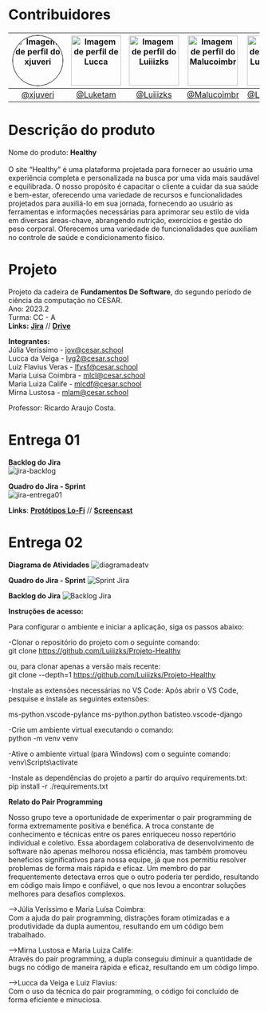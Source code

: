 # Contribuidores

| <img src="https://github.com/xjuveri.png" alt="Imagem de perfil do xjuveri" style="border-radius: 50%; border: 1px solid #000; width: 100px; height: 100px;"> | <img src="https://github.com/Luketam.png" alt="Imagem de perfil de Lucca" width="100" height="100"> | <img src="https://github.com/Luiiizks.png" alt="Imagem de perfil do Luiiizks" width="100" height="100"> | <img src="https://github.com/Malucoimbr.png" alt="Imagem de perfil do Malucoimbr" width="100" height="100"> | <img src="https://github.com/LuizaCalife.png" alt="Imagem de perfil do LuizaCalife" width="100" height="100"> | <img src="https://github.com/mihlamonteiro.png" alt="Imagem de perfil do mihlamonteiro" width="100" height="100"> |
| :----------------------------------------------------------------------------------------------------: | :----------------------------------------------------------------------------------------------------: | :----------------------------------------------------------------------------------------------------: | :----------------------------------------------------------------------------------------------------: | :----------------------------------------------------------------------------------------------------: | :----------------------------------------------------------------------------------------------------: |
| [@xjuveri](https://github.com/xjuveri)                                                              | [@Luketam](https://github.com/Luketam)                                                              | [@Luiiizks](https://github.com/Luiiizks)                                                              | [@Malucoimbr](https://github.com/Malucoimbr)                                                              | [@LuizaCalife](https://github.com/LuizaCalife)                                                              | [@mihlamonteiro](https://github.com/mihlamonteiro)                                                              |

# Descrição do produto
Nome do produto: **Healthy** <br/> <br/>
O site “Healthy” é uma plataforma projetada para fornecer ao usuário uma experiência completa e personalizada na busca por uma vida mais saudável e equilibrada. O nosso propósito é capacitar o cliente a cuidar da sua saúde e bem-estar, oferecendo uma variedade de recursos e funcionalidades projetados para auxiliá-lo em sua jornada, fornecendo ao usuário as ferramentas e informações necessárias para aprimorar seu estilo de vida em diversas áreas-chave, abrangendo nutrição, exercícios e gestão do peso corporal. Oferecemos uma variedade de funcionalidades que auxiliam no controle de saúde e condicionamento físico.

# Projeto
Projeto da cadeira de **Fundamentos De Software**, do segundo período de ciência da computação no CESAR. <br/>
Ano: 2023.2 <br/>
Turma: CC - A <br/>
**Links:**
[**Jira**](https://fds-cesar.atlassian.net/jira/software/projects/HEAL/boards/2) // [**Drive**](https://drive.google.com/drive/folders/1iBCM2QprI1FWM4f6AfQXnx1gVc7KUZbJ) <br/>


**Integrantes:** <br/>
Júlia Veríssimo - jov@cesar.school <br/>
Lucca da Veiga - lvg2@cesar.school <br/>
Luiz Flavius Veras - lfvsf@cesar.school <br/>
Maria Luisa Coimbra - mlcl@cesar.school <br/>
Maria Luiza Calife - mlcdf@cesar.school <br/>
Mirna Lustosa - mlam@cesar.school <br/>
  
Professor: Ricardo Araujo Costa.

# Entrega 01

**Backlog do Jira**
 <br/>
![jira-backlog](https://github.com/Luiiizks/Projeto-FDS/assets/98840187/f66b07f9-a9d1-4651-bf0f-ab73c68d3987)

**Quadro do Jira - Sprint**
 <br/>
![jira-entrega01](https://github.com/Luiiizks/Projeto-FDS/assets/98840187/7d141114-464e-4c22-8c7e-65c709dad1e7)
 <br/>

**Links**:
[**Protótipos Lo-Fi**](https://www.figma.com/file/PIuWUbePnvkrIQYNdAbEzt/fds?type=design&node-id=0-1&mode=design&t=abkDhZbpuhEPAxAU-0) //
[**Screencast**](https://drive.google.com/file/d/1jpGMLBfzb3DUeeEWV57G-Mo9xKpQb0GF/view?usp=drive_link) <br/>


# Entrega 02

**Diagrama de Atividades**
![diagramadeatv](https://github.com/Luiiizks/Projeto-Healthy/assets/92593605/3bed3d8d-50af-45fd-a5c7-fb141e0ba7b2)

**Quadro do Jira - Sprint**
![Sprint Jira](https://github.com/Luiiizks/Projeto-Healthy/assets/92593605/01b1be9a-55a0-462f-8c66-c846fc7732f2)

**Backlog do Jira**
![Backlog Jira](https://github.com/Luiiizks/Projeto-Healthy/assets/92593605/465ee691-a469-43a1-a60e-87a1c6890fde)

**Instruções de acesso:**

Para configurar o ambiente e iniciar a aplicação, siga os passos abaixo:<br/>

-Clonar o repositório do projeto com o seguinte comando:<br/>
git clone https://github.com/Luiiizks/Projeto-Healthy

ou, para clonar apenas a versão mais recente:<br/>
git clone --depth=1 https://github.com/Luiiizks/Projeto-Healthy

-Instale as extensões necessárias no VS Code:
Após abrir o VS Code, pesquise e instale as seguintes extensões:<br/>

ms-python.vscode-pylance
ms-python.python
batisteo.vscode-django

-Crie um ambiente virtual executando o comando:<br/>
python -m venv venv

-Ative o ambiente virtual (para Windows) com o seguinte comando:<br/>
venv\Scripts\activate

-Instale as dependências do projeto a partir do arquivo requirements.txt:<br/>
pip install -r ./requirements.txt

**Relato do Pair Programming**

Nosso grupo teve a oportunidade de experimentar o pair programming de forma extremamente positiva e benéfica. A troca constante de conhecimento e técnicas entre os pares enriqueceu nosso repertório individual e coletivo. Essa abordagem colaborativa de desenvolvimento de software não apenas melhorou nossa eficiência, mas também promoveu benefícios significativos para nossa equipe, já que nos permitiu resolver problemas de forma mais rápida e eficaz. Um membro do par frequentemente detectava erros que o outro poderia ter perdido, resultando em código mais limpo e confiável, o que nos levou a encontrar soluções melhores para desafios complexos. <br/>

-->Júlia Veríssimo e Maria Luísa Coimbra:<br/>
Com a ajuda do pair programming, distrações foram otimizadas e a produtividade da dupla aumentou, resultando em um código bem trabalhado. <br/>

-->Mirna Lustosa e Maria Luiza Calife:<br/>
Através do pair programming, a dupla conseguiu diminuir a quantidade de bugs no código de maneira rápida e eficaz, resultando em um código limpo. <br/>

-->Lucca da Veiga e Luiz Flavius:<br/>
Com o uso da técnica do pair programming, o código foi concluído de forma eficiente e minuciosa. <br/>
